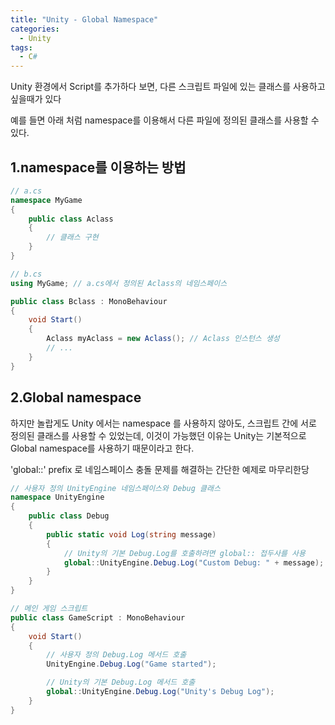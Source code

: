 ```yaml
---
title: "Unity - Global Namespace"
categories:
  - Unity
tags:
  - C#
---
```


Unity 환경에서 Script를 추가하다 보면, 다른 스크립트 파일에 있는 클래스를 사용하고 싶을때가 있다  

예를 들면 아래 처럼 namespace를 이용해서 다른 파일에 정의된 클래스를 사용할 수 있다.  

## 1.namespace를 이용하는 방법
```c#
// a.cs
namespace MyGame
{
    public class Aclass
    {
        // 클래스 구현
    }
}
```

```c#
// b.cs
using MyGame; // a.cs에서 정의된 Aclass의 네임스페이스

public class Bclass : MonoBehaviour
{
    void Start()
    {
        Aclass myAclass = new Aclass(); // Aclass 인스턴스 생성
        // ...
    }
}
```

## 2.Global namespace
하지만 놀랍게도 Unity 에서는 namespace 를 사용하지 않아도, 스크립트 간에 서로 정의된 클래스를 사용할 수 있었는데, 이것이 가능했던 이유는  Unity는 기본적으로 Global namespace를 사용하기 때문이라고 한다.

'global::' prefix 로 네임스페이스 충돌 문제를 해결하는 간단한 예제로 마무리한당  

```c#
// 사용자 정의 UnityEngine 네임스페이스와 Debug 클래스
namespace UnityEngine
{
    public class Debug
    {
        public static void Log(string message)
        {
            // Unity의 기본 Debug.Log를 호출하려면 global:: 접두사를 사용
            global::UnityEngine.Debug.Log("Custom Debug: " + message);
        }
    }
}

// 메인 게임 스크립트
public class GameScript : MonoBehaviour
{
    void Start()
    {
        // 사용자 정의 Debug.Log 메서드 호출
        UnityEngine.Debug.Log("Game started");

        // Unity의 기본 Debug.Log 메서드 호출
        global::UnityEngine.Debug.Log("Unity's Debug Log");
    }
}